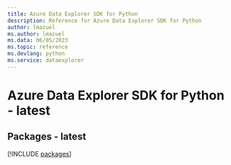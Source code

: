```yaml
---
title: Azure Data Explorer SDK for Python
description: Reference for Azure Data Explorer SDK for Python
author: lmazuel
ms.author: lmazuel
ms.data: 06/05/2023
ms.topic: reference
ms.devlang: python
ms.service: dataexplorer
---
```

# Azure Data Explorer SDK for Python - latest
## Packages - latest
[!INCLUDE [packages](data-explorer-index.md)]
